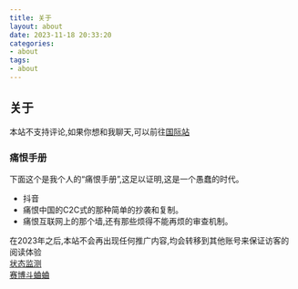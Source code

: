 ```yaml
---
title: 关于
layout: about
date: 2023-11-18 20:33:20
categories: 
- about
tags:
- about
---
```


## **关于**
本站不支持评论,如果你想和我聊天,可以前往[国际站](https://mei.lv)        
### 痛恨手册

下面这个是我个人的“痛恨手册”,这足以证明,这是一个愚蠢的时代。   

* 抖音
* 痛恨中国的C2C式的那种简单的抄袭和复制。
* 痛恨互联网上的那个墙,还有那些烦得不能再烦的审查机制。


在2023年之后,本站不会再出现任何推广内容,均会转移到其他账号来保证访客的阅读体验  
[状态监测](https://status.mmeiblog.cn/status/website)   
[赛博斗蛐蛐](https://status.linuxcat.top/)
